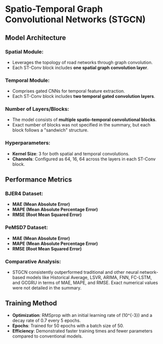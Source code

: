 # Spatio-Temporal Graph Convolutional Networks (STGCN)

## Model Architecture

### Spatial Module:

- Leverages the topology of road networks through graph convolution.
- Each ST-Conv block includes **one spatial graph convolution layer**.

### Temporal Module:

- Comprises gated CNNs for temporal feature extraction.
- Each ST-Conv block includes **two temporal gated convolution layers**.

### Number of Layers/Blocks:

- The model consists of **multiple spatio-temporal convolutional blocks**.
- Exact number of blocks was not specified in the summary, but each block follows a "sandwich" structure.

### Hyperparameters:

- **Kernel Size**: 3 for both spatial and temporal convolutions.
- **Channels**: Configured as 64, 16, 64 across the layers in each ST-Conv block.

## Performance Metrics

### BJER4 Dataset:

- **MAE (Mean Absolute Error)**
- **MAPE (Mean Absolute Percentage Error)**
- **RMSE (Root Mean Squared Error)**

### PeMSD7 Dataset:

- **MAE (Mean Absolute Error)**
- **MAPE (Mean Absolute Percentage Error)**
- **RMSE (Root Mean Squared Error)**

### Comparative Analysis:

- STGCN consistently outperformed traditional and other neural network-based models like Historical Average, LSVR, ARIMA, FNN, FC-LSTM, and GCGRU in terms of MAE, MAPE, and RMSE. Exact numerical values were not detailed in the summary.

## Training Method

- **Optimization**: RMSprop with an initial learning rate of \(10^{-3}\) and a decay rate of 0.7 every 5 epochs.
- **Epochs**: Trained for 50 epochs with a batch size of 50.
- **Efficiency**: Demonstrated faster training times and fewer parameters compared to conventional models.
